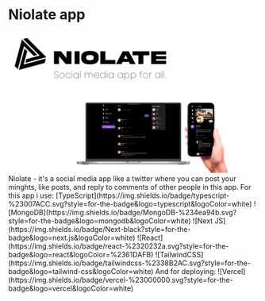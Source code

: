 # Niolate app
<img src="./prev-nio.jpg" alt="desc-photo">
Niolate - it's a social media app like a twitter where you can post your minghts, like posts, and reply to comments of other people in this app.
For this app i use: [TypeScript](https://img.shields.io/badge/typescript-%23007ACC.svg?style=for-the-badge&logo=typescript&logoColor=white)  ![MongoDB](https://img.shields.io/badge/MongoDB-%234ea94b.svg?style=for-the-badge&logo=mongodb&logoColor=white)  ![Next JS](https://img.shields.io/badge/Next-black?style=for-the-badge&logo=next.js&logoColor=white)  ![React](https://img.shields.io/badge/react-%2320232a.svg?style=for-the-badge&logo=react&logoColor=%2361DAFB)  ![TailwindCSS](https://img.shields.io/badge/tailwindcss-%2338B2AC.svg?style=for-the-badge&logo=tailwind-css&logoColor=white)
And for deploying: ![Vercel](https://img.shields.io/badge/vercel-%23000000.svg?style=for-the-badge&logo=vercel&logoColor=white)
